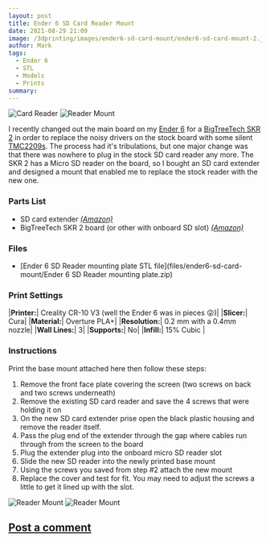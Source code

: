 ```yaml
---
layout: post
title: Ender 6 SD Card Reader Mount
date: 2021-08-29 21:09
image: /3dprinting/images/ender6-sd-card-mount/ender6-sd-card-mount-2.jpeg
author: Mark
tags:
  - Ender 6
  - STL
  - Models
  - Prints
summary:
---
```


![Card Reader](images/ender6-sd-card-mount/ender6-sd-card-mount-1.jpeg)
![Reader Mount](images/ender6-sd-card-mount/ender6-sd-card-mount-5.jpeg)

I recently changed out the main board on my [Ender 6](https://amzn.to/3DFuYpe) for a [BigTreeTech SKR 2](https://amzn.to/3DEARTB) in order to replace the noisy drivers on the stock board with some silent [TMC2209s](https://amzn.to/3gUbLGH). The process had it's tribulations, but one major change was that there was nowhere to plug in the stock SD card reader any more. The SKR 2 has a Micro SD reader on the board, so I bought an SD card extender and designed a mount that enabled me to replace the stock reader with the new one.

### Parts List

- SD card extender [_(Amazon)_](https://amzn.to/3jrmJ83)
- BigTreeTech SKR 2 board (or other with onboard SD slot) [_(Amazon)_](https://amzn.to/3DEARTB)

### Files

- [Ender 6 SD Reader mounting plate STL file](files/ender6-sd-card-mount/Ender 6 SD Reader mounting plate.zip)

### Print Settings

|**Printer:**| Creality CR-10 V3 (well the Ender 6 was in pieces 😜)|
|**Slicer:**| Cura|
|**Material:**| Overture PLA+|
|**Resolution:**| 0.2 mm with a 0.4mm nozzle|
|**Wall Lines:**| 3|
|**Supports:**| No|
|**Infill:**| 15% Cubic |

### Instructions

Print the base mount attached here then follow these steps:

1. Remove the front face plate covering the screen (two screws on back and two screws underneath)
2. Remove the existing SD card reader and save the 4 screws that were holding it on
3. On the new SD card extender prise open the black plastic housing and remove the reader itself.
4. Pass the plug end of the extender through the gap where cables run through from the screen to the board
5. Plug the extender plug into the onboard micro SD reader slot
6. Slide the new SD reader into the newly printed base mount
7. Using the screws you saved from step #2 attach the new mount
8. Replace the cover and test for fit. You may need to adjust the screws a little to get it lined up with the slot.

![Reader Mount](images/ender6-sd-card-mount/ender6-sd-card-mount-3.jpeg)
![Reader Mount](images/ender6-sd-card-mount/ender6-sd-card-mount-4.jpeg)

## [Post a comment](https://www.reddit.com/r/MarksMakerSpace/comments/pfz4su/ender_6_sd_card_reader_mount/)
